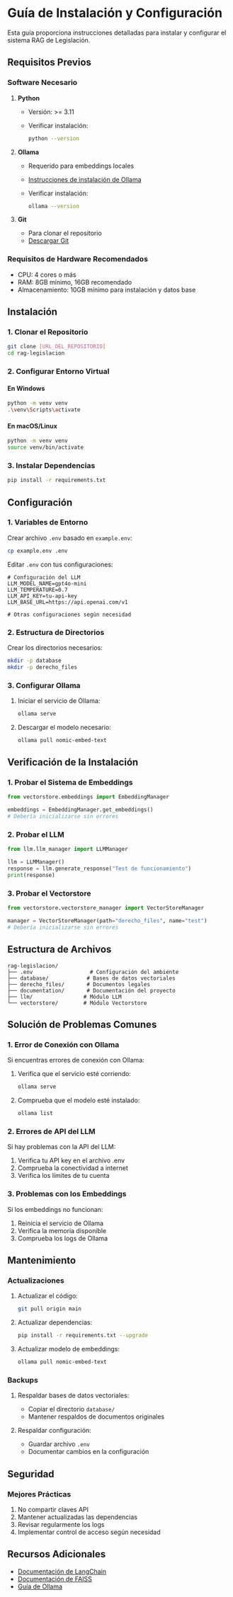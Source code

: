 # Guía de Instalación y Configuración

Esta guía proporciona instrucciones detalladas para instalar y configurar el sistema RAG de Legislación.

## Requisitos Previos

### Software Necesario

1. **Python**
   - Versión: >= 3.11
   - Verificar instalación:

     ```bash
     python --version
     ```

2. **Ollama**
   - Requerido para embeddings locales
   - [Instrucciones de instalación de Ollama](https://github.com/ollama/ollama)
   - Verificar instalación:

     ```bash
     ollama --version
     ```

3. **Git**
   - Para clonar el repositorio
   - [Descargar Git](https://git-scm.com/downloads)

### Requisitos de Hardware Recomendados

- CPU: 4 cores o más
- RAM: 8GB mínimo, 16GB recomendado
- Almacenamiento: 10GB mínimo para instalación y datos base

## Instalación

### 1. Clonar el Repositorio

```bash
git clone [URL_DEL_REPOSITORIO]
cd rag-legislacion
```

### 2. Configurar Entorno Virtual

#### En Windows

```bash
python -m venv venv
.\venv\Scripts\activate
```

#### En macOS/Linux

```bash
python -m venv venv
source venv/bin/activate
```

### 3. Instalar Dependencias

```bash
pip install -r requirements.txt
```

## Configuración

### 1. Variables de Entorno

Crear archivo `.env` basado en `example.env`:

```bash
cp example.env .env
```

Editar `.env` con tus configuraciones:

```env
# Configuración del LLM
LLM_MODEL_NAME=gpt4o-mini
LLM_TEMPERATURE=0.7
LLM_API_KEY=tu-api-key
LLM_BASE_URL=https://api.openai.com/v1

# Otras configuraciones según necesidad
```

### 2. Estructura de Directorios

Crear los directorios necesarios:

```bash
mkdir -p database
mkdir -p derecho_files
```

### 3. Configurar Ollama

1. Iniciar el servicio de Ollama:

   ```bash
   ollama serve
   ```

2. Descargar el modelo necesario:

   ```bash
   ollama pull nomic-embed-text
   ```

## Verificación de la Instalación

### 1. Probar el Sistema de Embeddings

```python
from vectorstore.embeddings import EmbeddingManager

embeddings = EmbeddingManager.get_embeddings()
# Debería inicializarse sin errores
```

### 2. Probar el LLM

```python
from llm.llm_manager import LLMManager

llm = LLMManager()
response = llm.generate_response("Test de funcionamiento")
print(response)
```

### 3. Probar el Vectorstore

```python
from vectorstore.vectorstore_manager import VectorStoreManager

manager = VectorStoreManager(path="derecho_files", name="test")
# Debería inicializarse sin errores
```

## Estructura de Archivos

```plainttext
rag-legislacion/
├── .env                  # Configuración del ambiente
├── database/            # Bases de datos vectoriales
├── derecho_files/       # Documentos legales
├── documentation/       # Documentación del proyecto
├── llm/                # Módulo LLM
└── vectorstore/        # Módulo Vectorstore
```

## Solución de Problemas Comunes

### 1. Error de Conexión con Ollama

Si encuentras errores de conexión con Ollama:

1. Verifica que el servicio esté corriendo:

   ```bash
   ollama serve
   ```

2. Comprueba que el modelo esté instalado:

   ```bash
   ollama list
   ```

### 2. Errores de API del LLM

Si hay problemas con la API del LLM:

1. Verifica tu API key en el archivo .env
2. Comprueba la conectividad a internet
3. Verifica los límites de tu cuenta

### 3. Problemas con los Embeddings

Si los embeddings no funcionan:

1. Reinicia el servicio de Ollama
2. Verifica la memoria disponible
3. Comprueba los logs de Ollama

## Mantenimiento

### Actualizaciones

1. Actualizar el código:

   ```bash
   git pull origin main
   ```

2. Actualizar dependencias:

   ```bash
   pip install -r requirements.txt --upgrade
   ```

3. Actualizar modelo de embeddings:

   ```bash
   ollama pull nomic-embed-text
   ```

### Backups

1. Respaldar bases de datos vectoriales:
   - Copiar el directorio `database/`
   - Mantener respaldos de documentos originales

2. Respaldar configuración:
   - Guardar archivo `.env`
   - Documentar cambios en la configuración

## Seguridad

### Mejores Prácticas

1. No compartir claves API
2. Mantener actualizadas las dependencias
3. Revisar regularmente los logs
4. Implementar control de acceso según necesidad

## Recursos Adicionales

- [Documentación de LangChain](https://python.langchain.com/docs/get_started/introduction)
- [Documentación de FAISS](https://github.com/facebookresearch/faiss/wiki)
- [Guía de Ollama](https://github.com/ollama/ollama)
